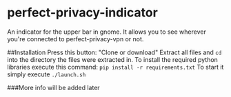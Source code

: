 # perfect-privacy-indicator
An indicator for the upper bar in gnome. It allows you to see wherever you're connected to perfect-privacy-vpn or not.

##Installation
Press this button: "Clone or download"
Extract all files and `cd` into the directory the files were extracted in.
To install the required python libraries execute this command: `pip install -r requirements.txt`
To start it simply execute `./launch.sh`

###More info will be added later
